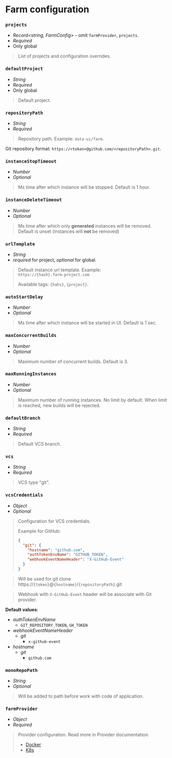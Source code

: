 # Farm configuration

### `projects`
- *Record<string, FarmConfig>* - omit `farmProvider`, `projects`.
- *Required*
- Only global
> List of projects and configuration overrides.

### `defaultProject`
- *String*
- *Required*
- Only global
> Default project.

### `repositoryPath`
- *String*
- *Required*
> Repository path. Example: `data-ui/farm`.

Git repository format: `https://<token>@github.com/<repositoryPath>.git`.

### `instanceStopTimeout`
- *Number*
- *Optional*
> Ms time after which instance will be stopped. Default is 1 hour.

### `instanceDeleteTimeout`
- *Number*
- *Optional*
> Ms time after which only **generated** instances will be removed. Default is unset (instances will **not** be removed)

### `urlTemplate`
- *String*
- *required* for project, *optional* for global.
> Default instance url template. Example: `https://{hash}.farm.project.com`
>
> Available tags: `{hahs}`, `{project}`.

### `autoStartDelay`
- *Number*
- *Optional*
> Ms time after which instance will be started in UI. Default is 1 sec.

### `maxConcurrentBuilds`
- *Number*
- *Optional*
> Maximum number of concurrent builds. Default is 3.

### `maxRunningInstances`
- *Number*
- *Optional*
> Maximum number of running instances. No limit by default. When limit is reached, new builds will be rejected.

### `defaultBranch`
- *String*
- *Required*
> Default VCS branch.

### `vcs`
- *String*
- *Required*
> VCS type "git".

### `vcsCredentials`
- *Object*
- *Optional*
> Configuration for VCS credentials.
>
> Example for GitHub:
> ```json
> {
>   "git": {
>     "hostname": "github.com",
>     "authTokenEnvName": "GITHUB_TOKEN",
>     "webhookEventNameHeader": "X-GitHub-Event"
>   }
> }
> ```

> Will be used for git clone https://`{token}`@`{hostname}`/`{repositoryPath}`.git

> Webhook with `X-GitHub-Event` header will be associate with Git provider.

**Default values**:
  - *authTokenEnvName*
    - `GIT_REPOSITORY_TOKEN`, `GH_TOKEN`
  - *webhookEventNameHeader*
    - *git*
      - `x-github-event`
  - *hostname*
    - *git*
      - `github.com`

### `monoRepoPath`
- *String*
- *Optional*
> Will be added to path before work with code of application.

### `farmProvider`
- *Object*
- *Required*
> Provider configuration. Read more in Provider documentation.
> - [Docker](./farm-config-json-docker-provider.md)
> - [K8s](./farm-config-json-k8s-provider.md)


